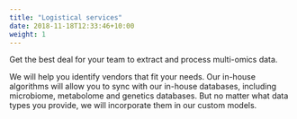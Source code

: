 ```yaml
---
title: "Logistical services"
date: 2018-11-18T12:33:46+10:00
weight: 1
---
```

Get the best deal for your team to extract and process multi-omics data.

We will help you identify vendors that fit your needs.  Our in-house algorithms will allow you to sync with our in-house databases, including microbiome, metabolome and genetics databases.
But no matter what data types you provide, we will incorporate them in our custom models.
